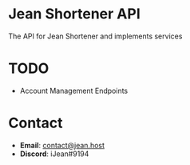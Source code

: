# Jean Shortener API

The API for Jean Shortener and implements services

# TODO

- Account Management Endpoints

# Contact

* **Email**: contact@jean.host
* **Discord**: iJean#9194
